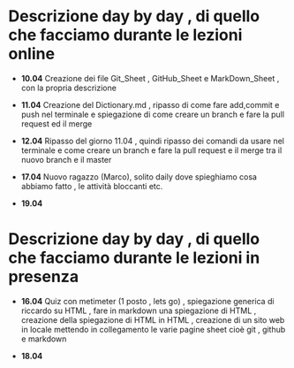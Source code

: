 # Descrizione day by day , di quello che facciamo durante le lezioni online

- **10.04**
Creazione dei file Git_Sheet , GitHub_Sheet e MarkDown_Sheet , con la propria descrizione

- **11.04**
Creazione del Dictionary.md , ripasso di come fare add,commit e push nel terminale e spiegazione di come creare un branch e fare la pull request ed il merge

- **12.04**
Ripasso del giorno 11.04 , quindi ripasso dei comandi da usare nel terminale e come creare un branch e fare la pull request e il merge tra il nuovo branch e il master

- **17.04**
Nuovo ragazzo (Marco), solito daily dove spieghiamo cosa abbiamo fatto , le attività bloccanti etc.

- **19.04**

# Descrizione day by day , di quello che facciamo durante le lezioni in presenza

- **16.04**
Quiz con metimeter (1 posto , lets go) , spiegazione generica di riccardo su HTML , fare in markdown una spiegazione di HTML , creazione della spiegazione di HTML in HTML , creazione di un sito web in locale mettendo in collegamento le varie pagine sheet cioè git , github e markdown

- **18.04**
